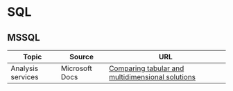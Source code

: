 # SQL

[top]: #contents

## MSSQL

| Topic | Source | URL |
| --- | --- | --- |
| Analysis services | Microsoft Docs | [Comparing tabular and multidimensional solutions](https://docs.microsoft.com/en-us/analysis-services/comparing-tabular-and-multidimensional-solutions-ssas?view=asallproducts-allversions) |